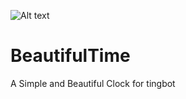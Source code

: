 ![Alt text](http://i.imgur.com/xWBQrG0.png)
# BeautifulTime
A Simple and Beautiful Clock for tingbot
